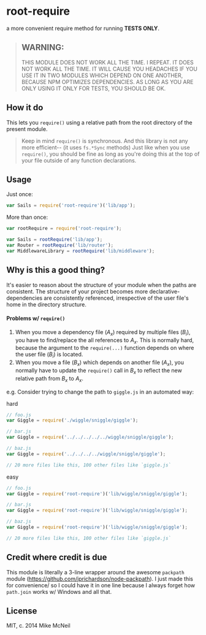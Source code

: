 root-require
============


a more convenient require method for running **TESTS ONLY**.

> ## WARNING:
> THIS MODULE DOES NOT WORK ALL THE TIME.
> I REPEAT. IT DOES NOT WORK ALL THE TIME.
> IT WILL CAUSE YOU HEADACHES IF YOU USE IT IN TWO MODULES WHICH DEPEND ON ONE ANOTHER, BECAUSE NPM OPTIMIZES DEPENDENCIES.  AS LONG AS YOU ARE ONLY USING IT ONLY FOR TESTS, YOU SHOULD BE OK.


## How it do
This lets you `require()` using a relative path from the root directory of the present module.

> Keep in mind `require()` is synchronous.  And this library is not any more efficient-- (it uses `fs.*Sync` methods)
> Just like when you use `require()`, you should be fine as long as you're doing this at the top of your file outside of any function declarations.



## Usage

Just once:
```javascript
var Sails = require('root-require')('lib/app');
```

More than once:
```javascript
var rootRequire = require('root-require');

var Sails = rootRequire('lib/app');
var Router = rootRequire('lib/router');
var MiddlewareLibrary = rootRequire('lib/middleware');
```



## Why is this a good thing?

It's easier to reason about the structure of your module when the paths are consistent.  The structure of your project becomes more declarative- dependencies are consistently referenced, irrespective of the user file's home in the directory structure.

#### Problems w/ `require()`

1. When you move a dependency file (_A<sub>x</sub>_) required by multiple files (_B<sub>i</sub>_), you have to find/replace the all references to _A<sub>x</sub>_.  This is normally hard, because the argument to the `require(...)` function depends on where the user file (_B<sub>i</sub>_) is located.
2. When you move a file (_B<sub>x</sub>_) which depends on another file (_A<sub>x</sub>_), you normally have to update the `require()` call in _B<sub>x</sub>_ to reflect the new relative path from _B<sub>x</sub>_ to _A<sub>x</sub>_.

e.g. Consider trying to change the path to `giggle.js` in an automated way:

hard 
```javascript
// foo.js
var Giggle = require('./wiggle/sniggle/giggle');

// bar.js
var Giggle = require('../../../../../wiggle/sniggle/giggle');

// baz.js
var Giggle = require('../../../../wiggle/sniggle/giggle');

// 20 more files like this, 100 other files like `giggle.js`
```

easy
```javascript
// foo.js
var Giggle = require('root-require')('lib/wiggle/sniggle/giggle');

// bar.js
var Giggle = require('root-require')('lib/wiggle/sniggle/giggle');

// baz.js
var Giggle = require('root-require')('lib/wiggle/sniggle/giggle');

// 20 more files like this, 100 other files like `giggle.js`
```






## Credit where credit is due
This module is literally a 3-line wrapper around the awesome `packpath` module (https://github.com/jprichardson/node-packpath).  I just made this for convenience/ so I could have it in one line because I always forget how `path.join` works w/ Windows and all that.


## License

MIT, c. 2014 Mike McNeil
